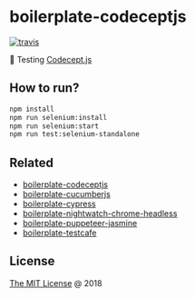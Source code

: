 # boilerplate-codeceptjs

[![travis](https://img.shields.io/travis/piecioshka/boilerplate-codeceptjs.svg)](https://travis-ci.org/piecioshka/boilerplate-codeceptjs)

:ledger: Testing [Codecept.js](https://codecept.io/)

## How to run?

```bash
npm install
npm run selenium:install
npm run selenium:start
npm run test:selenium-standalone
```

## Related

* [boilerplate-codeceptjs](https://github.com/piecioshka/boilerplate-codeceptjs)
* [boilerplate-cucumberjs](https://github.com/piecioshka/boilerplate-cucumberjs)
* [boilerplate-cypress](https://github.com/piecioshka/boilerplate-cypress)
* [boilerplate-nightwatch-chrome-headless](https://github.com/piecioshka/boilerplate-nightwatch-chrome-headless)
* [boilerplate-puppeteer-jasmine](https://github.com/piecioshka/boilerplate-puppeteer-jasmine)
* [boilerplate-testcafe](https://github.com/piecioshka/boilerplate-testcafe)

## License

[The MIT License](http://piecioshka.mit-license.org) @ 2018
